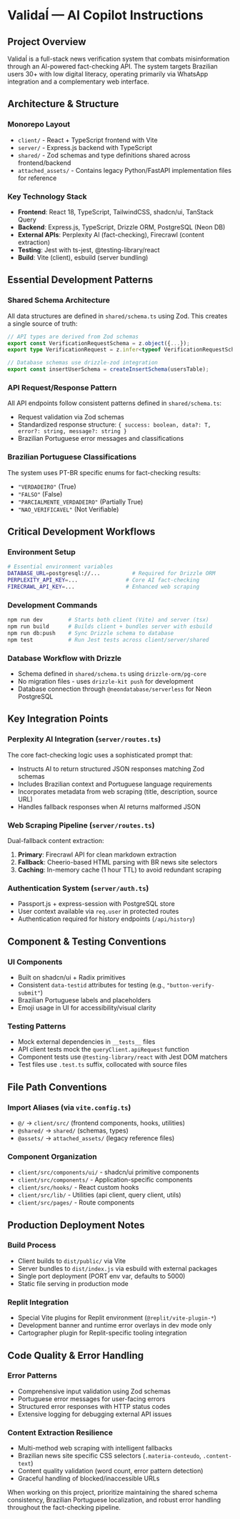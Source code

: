 # ValidaÍ — AI Copilot Instructions

## Project Overview
ValidaÍ is a full-stack news verification system that combats misinformation through an AI-powered fact-checking API. The system targets Brazilian users 30+ with low digital literacy, operating primarily via WhatsApp integration and a complementary web interface.

## Architecture & Structure

### Monorepo Layout
- `client/` - React + TypeScript frontend with Vite
- `server/` - Express.js backend with TypeScript  
- `shared/` - Zod schemas and type definitions shared across frontend/backend
- `attached_assets/` - Contains legacy Python/FastAPI implementation files for reference

### Key Technology Stack
- **Frontend**: React 18, TypeScript, TailwindCSS, shadcn/ui, TanStack Query
- **Backend**: Express.js, TypeScript, Drizzle ORM, PostgreSQL (Neon DB)
- **External APIs**: Perplexity AI (fact-checking), Firecrawl (content extraction)
- **Testing**: Jest with ts-jest, @testing-library/react
- **Build**: Vite (client), esbuild (server bundling)

## Essential Development Patterns

### Shared Schema Architecture
All data structures are defined in `shared/schema.ts` using Zod. This creates a single source of truth:
```typescript
// API types are derived from Zod schemas
export const VerificationRequestSchema = z.object({...});
export type VerificationRequest = z.infer<typeof VerificationRequestSchema>;

// Database schemas use drizzle-zod integration
export const insertUserSchema = createInsertSchema(usersTable);
```

### API Request/Response Pattern
All API endpoints follow consistent patterns defined in `shared/schema.ts`:
- Request validation via Zod schemas 
- Standardized response structure: `{ success: boolean, data?: T, error?: string, message?: string }`
- Brazilian Portuguese error messages and classifications

### Brazilian Portuguese Classifications
The system uses PT-BR specific enums for fact-checking results:
- `"VERDADEIRO"` (True)
- `"FALSO"` (False) 
- `"PARCIALMENTE_VERDADEIRO"` (Partially True)
- `"NAO_VERIFICAVEL"` (Not Verifiable)

## Critical Development Workflows

### Environment Setup
```bash
# Essential environment variables
DATABASE_URL=postgresql://...          # Required for Drizzle ORM
PERPLEXITY_API_KEY=...               # Core AI fact-checking
FIRECRAWL_API_KEY=...                # Enhanced web scraping
```

### Development Commands
```bash
npm run dev        # Starts both client (Vite) and server (tsx)  
npm run build      # Builds client + bundles server with esbuild
npm run db:push    # Sync Drizzle schema to database
npm test           # Run Jest tests across client/server/shared
```

### Database Workflow with Drizzle
- Schema defined in `shared/schema.ts` using `drizzle-orm/pg-core`
- No migration files - uses `drizzle-kit push` for development
- Database connection through `@neondatabase/serverless` for Neon PostgreSQL

## Key Integration Points

### Perplexity AI Integration (`server/routes.ts`)
The core fact-checking logic uses a sophisticated prompt that:
- Instructs AI to return structured JSON responses matching Zod schemas
- Includes Brazilian context and Portuguese language requirements
- Incorporates metadata from web scraping (title, description, source URL)
- Handles fallback responses when AI returns malformed JSON

### Web Scraping Pipeline (`server/routes.ts`)
Dual-fallback content extraction:
1. **Primary**: Firecrawl API for clean markdown extraction
2. **Fallback**: Cheerio-based HTML parsing with BR news site selectors
3. **Caching**: In-memory cache (1 hour TTL) to avoid redundant scraping

### Authentication System (`server/auth.ts`)
- Passport.js + express-session with PostgreSQL store
- User context available via `req.user` in protected routes
- Authentication required for history endpoints (`/api/history`)

## Component & Testing Conventions

### UI Components
- Built on shadcn/ui + Radix primitives
- Consistent `data-testid` attributes for testing (e.g., `"button-verify-submit"`)
- Brazilian Portuguese labels and placeholders
- Emoji usage in UI for accessibility/visual clarity

### Testing Patterns
- Mock external dependencies in `__tests__` files
- API client tests mock the `queryClient.apiRequest` function
- Component tests use `@testing-library/react` with Jest DOM matchers
- Test files use `.test.ts` suffix, collocated with source files

## File Path Conventions

### Import Aliases (via `vite.config.ts`)
- `@/` → `client/src/` (frontend components, hooks, utilities)
- `@shared/` → `shared/` (schemas, types)
- `@assets/` → `attached_assets/` (legacy reference files)

### Component Organization
- `client/src/components/ui/` - shadcn/ui primitive components
- `client/src/components/` - Application-specific components
- `client/src/hooks/` - React custom hooks
- `client/src/lib/` - Utilities (api client, query client, utils)
- `client/src/pages/` - Route components

## Production Deployment Notes

### Build Process
- Client builds to `dist/public/` via Vite
- Server bundles to `dist/index.js` via esbuild with external packages
- Single port deployment (PORT env var, defaults to 5000)
- Static file serving in production mode

### Replit Integration
- Special Vite plugins for Replit environment (`@replit/vite-plugin-*`)
- Development banner and runtime error overlays in dev mode only
- Cartographer plugin for Replit-specific tooling integration

## Code Quality & Error Handling

### Error Patterns
- Comprehensive input validation using Zod schemas
- Portuguese error messages for user-facing errors
- Structured error responses with HTTP status codes
- Extensive logging for debugging external API issues

### Content Extraction Resilience
- Multi-method web scraping with intelligent fallbacks
- Brazilian news site specific CSS selectors (`.materia-conteudo`, `.content-text`)
- Content quality validation (word count, error pattern detection)
- Graceful handling of blocked/inaccessible URLs

When working on this project, prioritize maintaining the shared schema consistency, Brazilian Portuguese localization, and robust error handling throughout the fact-checking pipeline.